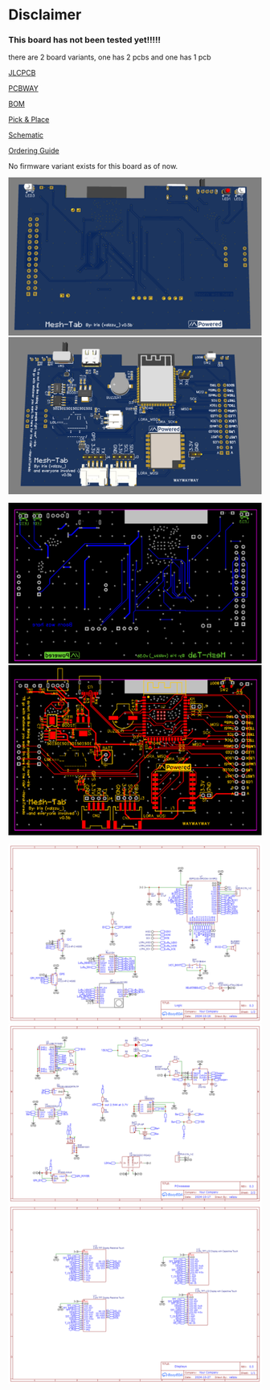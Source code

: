 # Disclaimer

### This board has not been tested yet!!!!!

there are 2 board variants, one has 2 pcbs and one has 1 pcb


[JLCPCB](https://github.com/valzzu/Mesh-Tab/raw/refs/heads/main/PCBs/Mesh-Tab_ESP32-S3-WROOM-1-N16R2-JLCPCB.zip)

[PCBWAY](https://github.com/valzzu/Mesh-Tab/raw/refs/heads/main/PCBs/Mesh-Tab_ESP32-S3-WROOM-1-N16R2-PCBWAY.zip)

[BOM](https://github.com/valzzu/Mesh-Tab/raw/refs/heads/main/PCBs/BOM_Mesh-Tab_ESP32-S3-WROOM-1-N16R2.csv)

[Pick & Place](https://github.com/valzzu/Mesh-Tab/raw/refs/heads/main/PCBs/PickAndPlace_Mesh-Tab_ESP32-S3-WROOM-1-N16R2.csv)

[Schematic](https://github.com/valzzu/Mesh-Tab/raw/refs/heads/main/PCBs/Schematic_Mesh-Tab_ESP32-S3-WROOM-1-N16R2.pdf)

[Ordering Guide](Ordering.md)

No firmware variant exists for this board as of now.

![Front](/Images/Mesh-Tab/Mesh-Tab_Front.png)
![back](/Images/Mesh-Tab/Mesh-Tab_Back.png)

![PCB Front](/Images/Mesh-Tab/PCB_Mesh-Tab_ESP32-S3-WROOM-1-N16R2_bottom.png)
![PCB back](/Images/Mesh-Tab/PCB_Mesh-Tab_ESP32-S3-WROOM-1-N16R2_top.png)

![Schematic 1](/Images/Mesh-Tab/Sheet_1.png)
![Schematic 2](/Images/Mesh-Tab/Sheet_2.png)
![Schematic 2](/Images/Mesh-Tab/Sheet_3.png)
